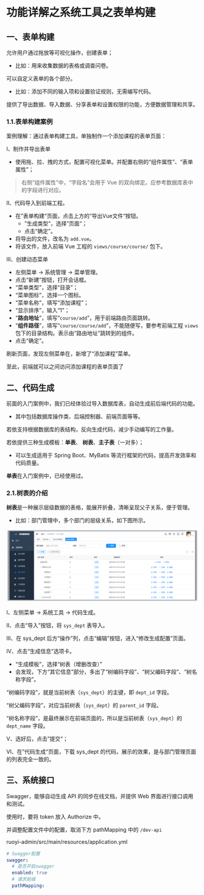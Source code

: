 # 功能详解之系统工具之表单构建

## 一、表单构建

允许用户通过拖放等可视化操作，创建表单；

- 比如：用来收集数据的表格或调查问卷。

可以自定义表单的各个部分。

- 比如：添加不同的输入项和设置验证规则，无需编写代码。

提供了导出数据、导入数据、分享表单和设置权限的功能，方便数据管理和共享。

### 1.1.表单构建案例

案例理解：通过表单构建工具，单独制作一个添加课程的表单页面：

Ⅰ、制作并导出表单

- 使用拖、拉、拽的方式，配置可视化菜单。并配置右侧的“组件属性”、“表单属性”；

> 右侧“组件属性”中，“字段名”会用于 Vue 的双向绑定。应参考数据库表中的字段进行对应。

Ⅱ、代码导入到前端工程。

- 在”表单构建“页面，点击上方的”导出Vue文件“按钮。
  - ”生成类型“，选择”页面“；
  - 点击“确定”。
- 将导出的文件，改名为 `add.vue`。
- 将该文件，放入前端 Vue 工程的 `views/course/course/` 包下。

Ⅲ、创建动态菜单

- 左侧菜单 -> 系统管理 -> 菜单管理。
- 点击“新建”按钮，打开会话框。
- “菜单类型”，选择“目录”；
- “菜单图标”，选择一个图标。
- “菜单名称”，填写“添加课程”；
- “显示排序”，输入“1”；
- “**路由地址**”，填写“`course/add`”，用于前端路由页面跳转。
- “**组件路径**”，填写“`course/course/add`”，不能随便写，要参考前端工程 `views` 包下的目录结构。表示由“路由地址”跳转到的组件。
- 点击“确定”。

刷新页面，发现左侧菜单在，新增了“添加课程”菜单。

至此，前端就可以之间访问添加课程的表单页面了

## 二、代码生成

前面的入门案例中，我们已经体验过导入数据库表，自动生成前后端代码的功能。

- 其中包括数据库操作类、后端控制器、前端页面等等。

若依支持根据数据库的表结构，反向生成代码，减少手动编写的工作量。

若依提供三种生成模板：**单表**、 **树表**、**主子表**（一对多）；

- 可以生成适用于 Spring Boot、MyBatis 等流行框架的代码，提高开发效率和代码质量。

**单表**在入门案例中，已经使用过。

### 2.1.树表的介绍

**树表**是一种展示层级数据的表格，能展开折叠，清晰呈现父子关系，便于管理。

- 比如：部门管理中，多个部门的层级关系，如下图所示。

![树表的结构形式](NodeAssets/树表的结构形式.png)

Ⅰ、左侧菜单 -> 系统工具 -> 代码生成。

Ⅱ、点击“导入”按钮，将 `sys_dept` 表导入。

Ⅲ、在 sys_dept 后方“操作”列，点击“编辑”按钮，进入“修改生成配置”页面。

Ⅳ、点击“生成信息”选项卡。

- “生成模板”，选择“树表（增删改查）”
- 会发现，下方“其它信息”部分，多出了“树编码字段”、“树父编码字段”、“树名称字段”。

“树编码字段”，就是当前树表（`sys_dept`）的主键，即 `dept_id` 字段。

“树父编码字段”，对应当前树表（`sys_dept`）的 `parent_id` 字段。

“树名称字段”，是最终展示在前端页面的，所以是当前树表（`sys_dept`）的  `dept_name` 字段。

Ⅴ、选好后，点击”提交“；

Ⅵ、在”代码生成“页面，下载 sys_dept 的代码，展示的效果，是与部门管理页面的列表完全一致的。

## 三、系统接口

Swagger，能够自动生成 API 的同步在线文档，并提供 Web 界面进行接口调用和测试。

使用时，要将 token 放入 Authorize 中。

并调整配置文件中的配置，取消下方 pathMapping 中的 `/dev-api`

ruoyi-admin/src/main/resources/application.yml

```yaml
# Swagger配置
swagger:
  # 是否开启swagger
  enabled: true
  # 请求前缀
  pathMapping:
```
